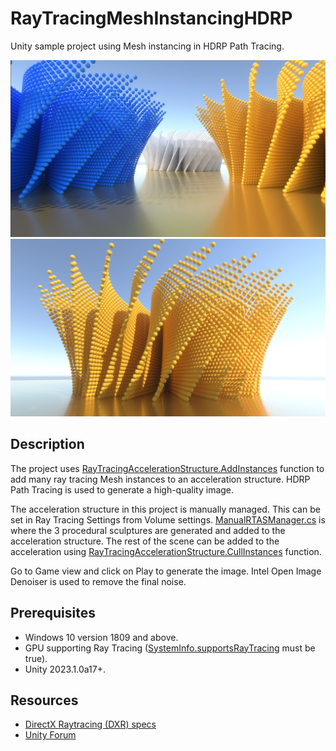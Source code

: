 # RayTracingMeshInstancingHDRP
Unity sample project using Mesh instancing in HDRP Path Tracing.

<img src="Images/1.png" width="1280">
<img src="Images/2.png" width="1280">

## Description
The project uses [RayTracingAccelerationStructure.AddInstances](https://docs.unity3d.com/2023.1/Documentation/ScriptReference/Rendering.RayTracingAccelerationStructure.AddInstances.html) function to add many ray tracing Mesh instances to an acceleration structure. HDRP Path Tracing is used to generate a high-quality image.

The acceleration structure in this project is manually managed. This can be set in Ray Tracing Settings from Volume settings. [ManualRTASManager.cs](Assets/Scripts/ManualRTASManager.cs) is where the 3 procedural sculptures are generated and added to the acceleration structure. The rest of the scene can be added to the acceleration using [RayTracingAccelerationStructure.CullInstances](https://docs.unity3d.com/2023.1/Documentation/ScriptReference/Rendering.RayTracingAccelerationStructure.CullInstances.html) function.

Go to Game view and click on Play to generate the image. Intel Open Image Denoiser is used to remove the final noise.

## Prerequisites

* Windows 10 version 1809 and above.
* GPU supporting Ray Tracing ([SystemInfo.supportsRayTracing](https://docs.unity3d.com/2023.1/Documentation/ScriptReference/SystemInfo-supportsRayTracing.html) must be true).
* Unity 2023.1.0a17+.

## Resources
* [DirectX Raytracing (DXR) specs](https://microsoft.github.io/DirectX-Specs/d3d/Raytracing.html)
* [Unity Forum](https://forum.unity.com)
